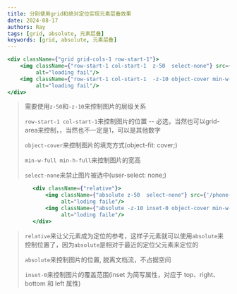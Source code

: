 ```yaml
---
title: 分别使用grid和绝对定位实现元素层叠效果
date: 2024-08-17
authors: Ray
tags: [grid, absolute, 元素层叠]
keywords: [grid, absolute, 元素层叠]
---
```


<!-- truncate -->

```jsx
<div className={"grid grid-cols-1 row-start-1"}>
    <img className={"row-start-1 col-start-1  z-50  select-none"} src={'/phone-template-white-edges.png'}
         alt="loading fail"/>
    <img className={"row-start-1 col-start-1  -z-10 object-cover min-w-full min-h-full"} src={imgSrc}
         alt="loading fail"/>
</div>
```
> 需要使用`z-50`和`-z-10`来控制图片的层级关系
> 
> `row-start-1 col-start-1`来控制图片的位置 -- 必选，当然也可以grid-area来控制，，当然也不一定是1，可以是其他数字
> 
> `object-cover`来控制图片的填充方式(object-fit: cover;)
> 
> `min-w-full min-h-full`来控制图片的宽高
> 
> `select-none`来禁止图片被选中(user-select: none;)

```jsx
        <div className={"relative"}>
            <img className={"absolute z-50  select-none"} src={'/phone-template-white-edges.png'}
                 alt="loding faile"/>
            <img className={"absolute -z-10 inset-0 object-cover min-w-full min-h-full"} src={imgSrc}
                 alt="loding faile"/>
        </div>
```
> `relative`来让父元素成为定位的参考，这样子元素就可以使用`absolute`来控制位置了，因为`absolute`是相对于最近的定位父元素来定位的
> 
> `absolute`来控制图片的位置, 脱离文档流，不占据空间
> 
> `inset-0`来控制图片的覆盖范围(inset 为简写属性，对应于 top、right、bottom 和 left 属性)
